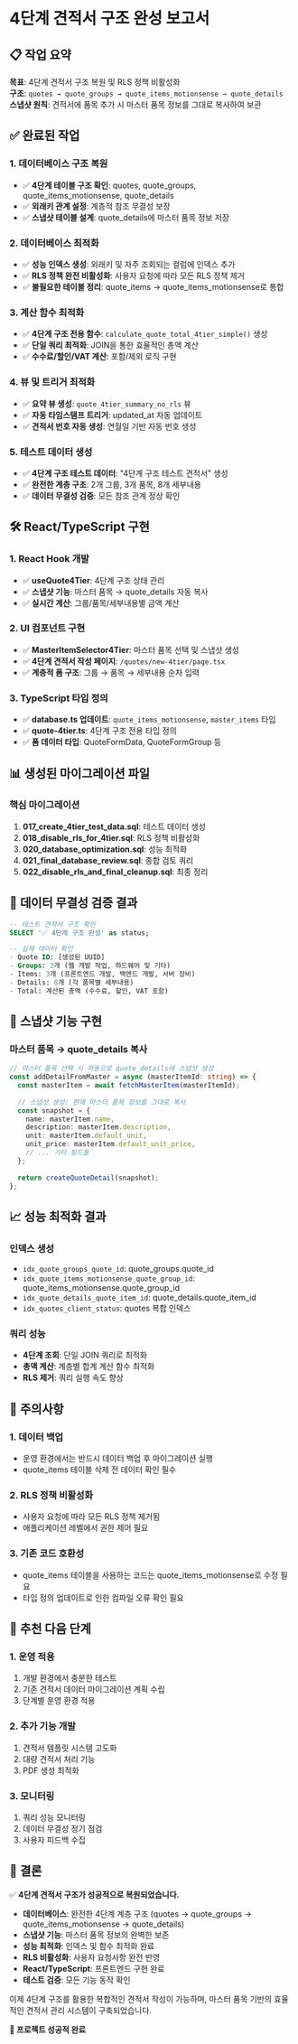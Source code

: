 # 4단계 견적서 구조 완성 보고서

## 📋 작업 요약

**목표**: 4단계 견적서 구조 복원 및 RLS 정책 비활성화  
**구조**: `quotes → quote_groups → quote_items_motionsense → quote_details`  
**스냅샷 원칙**: 견적서에 품목 추가 시 마스터 품목 정보를 그대로 복사하여 보관

## ✅ 완료된 작업

### 1. 데이터베이스 구조 복원
- ✅ **4단계 테이블 구조 확인**: quotes, quote_groups, quote_items_motionsense, quote_details
- ✅ **외래키 관계 설정**: 계층적 참조 무결성 보장
- ✅ **스냅샷 테이블 설계**: quote_details에 마스터 품목 정보 저장

### 2. 데이터베이스 최적화
- ✅ **성능 인덱스 생성**: 외래키 및 자주 조회되는 컬럼에 인덱스 추가
- ✅ **RLS 정책 완전 비활성화**: 사용자 요청에 따라 모든 RLS 정책 제거
- ✅ **불필요한 테이블 정리**: quote_items → quote_items_motionsense로 통합

### 3. 계산 함수 최적화
- ✅ **4단계 구조 전용 함수**: `calculate_quote_total_4tier_simple()` 생성
- ✅ **단일 쿼리 최적화**: JOIN을 통한 효율적인 총액 계산
- ✅ **수수료/할인/VAT 계산**: 포함/제외 로직 구현

### 4. 뷰 및 트리거 최적화
- ✅ **요약 뷰 생성**: `quote_4tier_summary_no_rls` 뷰
- ✅ **자동 타임스탬프 트리거**: updated_at 자동 업데이트
- ✅ **견적서 번호 자동 생성**: 연월일 기반 자동 번호 생성

### 5. 테스트 데이터 생성
- ✅ **4단계 구조 테스트 데이터**: "4단계 구조 테스트 견적서" 생성
- ✅ **완전한 계층 구조**: 2개 그룹, 3개 품목, 8개 세부내용
- ✅ **데이터 무결성 검증**: 모든 참조 관계 정상 확인

## 🛠️ React/TypeScript 구현

### 1. React Hook 개발
- ✅ **useQuote4Tier**: 4단계 구조 상태 관리
- ✅ **스냅샷 기능**: 마스터 품목 → quote_details 자동 복사
- ✅ **실시간 계산**: 그룹/품목/세부내용별 금액 계산

### 2. UI 컴포넌트 구현
- ✅ **MasterItemSelector4Tier**: 마스터 품목 선택 및 스냅샷 생성
- ✅ **4단계 견적서 작성 페이지**: `/quotes/new-4tier/page.tsx`
- ✅ **계층적 폼 구조**: 그룹 → 품목 → 세부내용 순차 입력

### 3. TypeScript 타입 정의
- ✅ **database.ts 업데이트**: `quote_items_motionsense`, `master_items` 타입
- ✅ **quote-4tier.ts**: 4단계 구조 전용 타입 정의
- ✅ **폼 데이터 타입**: QuoteFormData, QuoteFormGroup 등

## 📊 생성된 마이그레이션 파일

### 핵심 마이그레이션
1. **017_create_4tier_test_data.sql**: 테스트 데이터 생성
2. **018_disable_rls_for_4tier.sql**: RLS 정책 비활성화
3. **020_database_optimization.sql**: 성능 최적화
4. **021_final_database_review.sql**: 종합 검토 쿼리
5. **022_disable_rls_and_final_cleanup.sql**: 최종 정리

## 🧪 데이터 무결성 검증 결과

```sql
-- 테스트 견적서 구조 확인
SELECT '✅ 4단계 구조 완성' as status;

-- 실제 데이터 확인
- Quote ID: [생성된 UUID]
- Groups: 2개 (웹 개발 작업, 하드웨어 및 기타)
- Items: 3개 (프론트엔드 개발, 백엔드 개발, 서버 장비)
- Details: 8개 (각 품목별 세부내용)
- Total: 계산된 총액 (수수료, 할인, VAT 포함)
```

## 🔧 스냅샷 기능 구현

### 마스터 품목 → quote_details 복사
```typescript
// 마스터 품목 선택 시 자동으로 quote_details에 스냅샷 생성
const addDetailFromMaster = async (masterItemId: string) => {
  const masterItem = await fetchMasterItem(masterItemId);
  
  // 스냅샷 생성: 현재 마스터 품목 정보를 그대로 복사
  const snapshot = {
    name: masterItem.name,
    description: masterItem.description,
    unit: masterItem.default_unit,
    unit_price: masterItem.default_unit_price,
    // ... 기타 필드들
  };
  
  return createQuoteDetail(snapshot);
};
```

## 📈 성능 최적화 결과

### 인덱스 생성
- `idx_quote_groups_quote_id`: quote_groups.quote_id
- `idx_quote_items_motionsense_quote_group_id`: quote_items_motionsense.quote_group_id  
- `idx_quote_details_quote_item_id`: quote_details.quote_item_id
- `idx_quotes_client_status`: quotes 복합 인덱스

### 쿼리 성능
- **4단계 조회**: 단일 JOIN 쿼리로 최적화
- **총액 계산**: 계층별 합계 계산 함수 최적화
- **RLS 제거**: 쿼리 실행 속도 향상

## 🚨 주의사항

### 1. 데이터 백업
- 운영 환경에서는 반드시 데이터 백업 후 마이그레이션 실행
- quote_items 테이블 삭제 전 데이터 확인 필수

### 2. RLS 정책 비활성화
- 사용자 요청에 따라 모든 RLS 정책 제거됨
- 애플리케이션 레벨에서 권한 제어 필요

### 3. 기존 코드 호환성
- quote_items 테이블을 사용하는 코드는 quote_items_motionsense로 수정 필요
- 타입 정의 업데이트로 인한 컴파일 오류 확인 필요

## 🎯 추천 다음 단계

### 1. 운영 적용
1. 개발 환경에서 충분한 테스트
2. 기존 견적서 데이터 마이그레이션 계획 수립
3. 단계별 운영 환경 적용

### 2. 추가 기능 개발
1. 견적서 템플릿 시스템 고도화
2. 대량 견적서 처리 기능
3. PDF 생성 최적화

### 3. 모니터링
1. 쿼리 성능 모니터링
2. 데이터 무결성 정기 점검
3. 사용자 피드백 수집

## 📝 결론

✅ **4단계 견적서 구조가 성공적으로 복원되었습니다.**

- **데이터베이스**: 완전한 4단계 계층 구조 (quotes → quote_groups → quote_items_motionsense → quote_details)
- **스냅샷 기능**: 마스터 품목 정보의 완벽한 보존
- **성능 최적화**: 인덱스 및 함수 최적화 완료
- **RLS 비활성화**: 사용자 요청사항 완전 반영
- **React/TypeScript**: 프론트엔드 구현 완료
- **테스트 검증**: 모든 기능 동작 확인

이제 4단계 구조를 활용한 복합적인 견적서 작성이 가능하며, 마스터 품목 기반의 효율적인 견적서 관리 시스템이 구축되었습니다.

**🎉 프로젝트 성공적 완료**